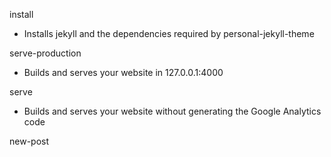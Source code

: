install
  - Installs jekyll and the dependencies required by personal-jekyll-theme

serve-production
  - Builds and serves your website in 127.0.0.1:4000

serve
  - Builds and serves your website without generating the Google Analytics code

new-post <title>
  - Creates a new post under \_posts

prepublish
  - Runs the below generate scripts and gives helpful information about git

generate-category
  - Generate all the categories that are used in the \_posts

generate-tag
  - Generate all the tags that are used in the \_posts
